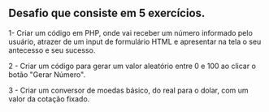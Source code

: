 ## Desafio que consiste em 5 exercícios.

1- Criar um código em PHP, onde vai receber um número informado pelo usuário, atrazer de um input de formulário HTML e apresentar na tela o seu antecesso e seu sucesso.

2 - Criar um código para gerar um valor aleatório entre 0 e 100 ao clicar o botão "Gerar Número".

3 - Criar um conversor de moedas básico, do real para o dolar, com um valor da cotação fixado.
